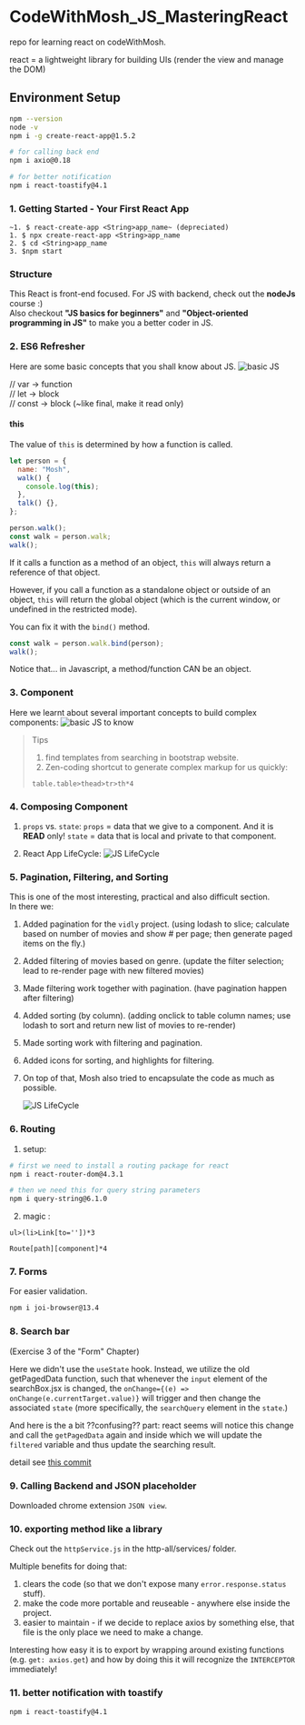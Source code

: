 # CodeWithMosh_JS_MasteringReact

repo for learning react on codeWithMosh.

react = a lightweight library for building UIs (render the view and manage the DOM)

## Environment Setup

```bash
npm --version
node -v
npm i -g create-react-app@1.5.2

# for calling back end
npm i axio@0.18

# for better notification
npm i react-toastify@4.1
```

### 1. Getting Started - Your First React App

```
~1. $ react-create-app <String>app_name~ (depreciated)
1. $ npx create-react-app <String>app_name
2. $ cd <String>app_name
3. $npm start
```

### Structure

This React is front-end focused. For JS with backend, check out the **nodeJs** course :)  
Also checkout **"JS basics for beginners"** and **"Object-oriented programming in JS"** to make you a better coder in JS.

### 2. ES6 Refresher

Here are some basic concepts that you shall know about JS.
![basic JS](./Utility/BasicJStoKnow.png)

// var -> function  
// let -> block  
// const -> block (~like final, make it read only)

#### this

The value of `this` is determined by how a function is called.

```javascript
let person = {
  name: "Mosh",
  walk() {
    console.log(this);
  },
  talk() {},
};

person.walk();
const walk = person.walk;
walk();
```

If it calls a function as a method of an object, `this` will always return a reference of that object.

However, if you call a function as a standalone object or outside of an object, `this` will return the global object (which is the current window, or undefined in the restricted mode).

You can fix it with the `bind()` method.

```javascript
const walk = person.walk.bind(person);
walk();
```

Notice that... in Javascript, a method/function CAN be an object.

### 3. Component

Here we learnt about several important concepts to build complex components:
![basic JS to know](./Utility/BasicJStoKnow.png)

> Tips
>
> 1. find templates from searching in bootstrap website.
> 2. Zen-coding shortcut to generate complex markup for us quickly:
>
> ```
> table.table>thead>tr>th*4
> ```

### 4. Composing Component

1. `props` vs. `state`:
   `props` = data that we give to a component. And it is **READ** only!
   `state` = data that is local and private to that component.

2. React App LifeCycle:
   ![JS LifeCycle](./Utility/JS_LifeCycle.png)

### 5. Pagination, Filtering, and Sorting

This is one of the most interesting, practical and also difficult section.  
In there we:

1. Added pagination for the `vidly` project. (using lodash to slice; calculate based on number of movies and show # per page; then generate paged items on the fly.)
2. Added filtering of movies based on genre. (update the filter selection; lead to re-render page with new filtered movies)
3. Made filtering work together with pagination. (have pagination happen after filtering)
4. Added sorting (by column). (adding onclick to table column names; use lodash to sort and return new list of movies to re-render)
5. Made sorting work with filtering and pagination.
6. Added icons for sorting, and highlights for filtering.
7. On top of that, Mosh also tried to encapsulate the code as much as possible.

   ![JS LifeCycle](./Utility/JS_section5_paginationSort_summary.png)

### 6. Routing

1. setup:

```bash
# first we need to install a routing package for react
npm i react-router-dom@4.3.1

# then we need this for query string parameters
npm i query-string@6.1.0
```

2. magic :

```
ul>(li>Link[to=''])*3

Route[path][component]*4
```

### 7. Forms

For easier validation.

```bash
npm i joi-browser@13.4
```

### 8. Search bar

(Exercise 3 of the "Form" Chapter)

Here we didn't use the `useState` hook. Instead, we utilize the old getPagedData function, such that whenever the `input` element of the searchBox.jsx is changed, the `onChange={(e) => onChange(e.currentTarget.value)}` will trigger and then change the associated `state` (more specifically, the `searchQuery` element in the `state`.)

And here is the a bit ??confusing?? part: react seems will notice this change and call the `getPagedData` again and inside which we will update the `filtered` variable and thus update the searching result.

detail see [this commit](https://github.com/tobyatgithub/CodeWithMosh_JS_MasteringReact/commit/1e8334a74d8271d050d770f2cd7097eb96d84036)

### 9. Calling Backend and JSON placeholder

Downloaded chrome extension `JSON view`.

### 10. exporting method like a library

Check out the `httpService.js` in the http-all/services/ folder.

Multiple benefits for doing that:

1. clears the code (so that we don't expose many `error.response.status` stuff).
2. make the code more portable and reuseable - anywhere else inside the project.
3. easier to maintain - if we decide to replace axios by something else, that file is the only place we need to make a change.

Interesting how easy it is to export by wrapping around existing functions (e.g. `get: axios.get`) and how by doing this it will recognize the `INTERCEPTOR` immediately!

### 11. better notification with toastify

```bash
npm i react-toastify@4.1
```
